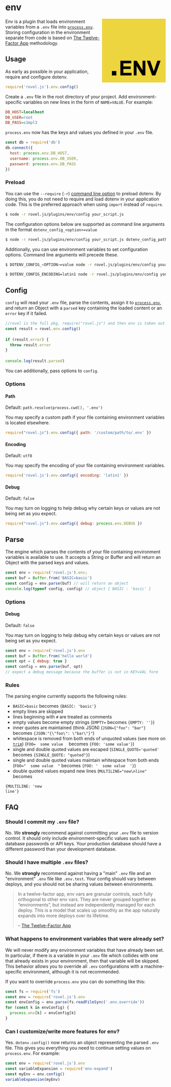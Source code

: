 # env

<img src="https://raw.githubusercontent.com/motdotla/dotenv/master/dotenv.png" alt="env" align="right" />

Env is a plugin that loads environment variables from a `.env` file into [`process.env`](https://nodejs.org/docs/latest/api/process.html#process_process_env). Storing configuration in the environment separate from code is based on [The Twelve-Factor App](http://12factor.net/config) methodology.

## Usage

As early as possible in your application, require and configure dotenv.

```javascript
require('rovel.js').env.config()
```

Create a `.env` file in the root directory of your project. Add
environment-specific variables on new lines in the form of `NAME=VALUE`.
For example:

```ini
DB_HOST=localhost
DB_USER=root
DB_PASS=s1mpl3
```

`process.env` now has the keys and values you defined in your `.env` file.

```javascript
const db = require('db')
db.connect({
  host: process.env.DB_HOST,
  username: process.env.DB_USER,
  password: process.env.DB_PASS
})
```

### Preload

You can use the `--require` (`-r`) [command line option](https://nodejs.org/api/cli.html#cli_r_require_module) to preload dotenv. By doing this, you do not need to require and load dotenv in your application code. This is the preferred approach when using `import` instead of `require`.

```bash
$ node -r rovel.js/plugins/env/config your_script.js
```

The configuration options below are supported as command line arguments in the format `dotenv_config_<option>=value`

```bash
$ node -r rovel.js/plugins/env/config your_script.js dotenv_config_path=/custom/path/to/.env
```

Additionally, you can use environment variables to set configuration options. Command line arguments will precede these.

```bash
$ DOTENV_CONFIG_<OPTION>=value node -r rovel.js/plugins/env/config your_script.js
```

```bash
$ DOTENV_CONFIG_ENCODING=latin1 node -r rovel.js/plugins/env/config your_script.js dotenv_config_path=/custom/path/to/.env
```

## Config

`config` will read your `.env` file, parse the contents, assign it to
[`process.env`](https://nodejs.org/docs/latest/api/process.html#process_process_env),
and return an Object with a `parsed` key containing the loaded content or an `error` key if it failed.

```js
//rovel is the full pkg, require("rovel.js") and then env is taken out of it.
const result = rovel.env.config()

if (result.error) {
  throw result.error
}

console.log(result.parsed)
```

You can additionally, pass options to `config`.

### Options

#### Path

Default: `path.resolve(process.cwd(), '.env')`

You may specify a custom path if your file containing environment variables is located elsewhere.

```js
require("rovel.js").env.config({ path: '/custom/path/to/.env' })
```

#### Encoding

Default: `utf8`

You may specify the encoding of your file containing environment variables.

```js
require('rovel.js').env.config({ encoding: 'latin1' })
```

#### Debug

Default: `false`

You may turn on logging to help debug why certain keys or values are not being set as you expect.

```js
require("rovel.js").env.config({ debug: process.env.DEBUG })
```

## Parse

The engine which parses the contents of your file containing environment
variables is available to use. It accepts a String or Buffer and will return
an Object with the parsed keys and values.

```js
const env = require('rovel.js').env;
const buf = Buffer.from('BASIC=basic')
const config = env.parse(buf) // will return an object
console.log(typeof config, config) // object { BASIC : 'basic' }
```

### Options

#### Debug

Default: `false`

You may turn on logging to help debug why certain keys or values are not being set as you expect.

```js
const env = require('rovel.js').env
const buf = Buffer.from('hello world')
const opt = { debug: true }
const config = env.parse(buf, opt)
// expect a debug message because the buffer is not in KEY=VAL form
```

### Rules

The parsing engine currently supports the following rules:

- `BASIC=basic` becomes `{BASIC: 'basic'}`
- empty lines are skipped
- lines beginning with `#` are treated as comments
- empty values become empty strings (`EMPTY=` becomes `{EMPTY: ''}`)
- inner quotes are maintained (think JSON) (`JSON={"foo": "bar"}` becomes `{JSON:"{\"foo\": \"bar\"}"`)
- whitespace is removed from both ends of unquoted values (see more on [`trim`](https://developer.mozilla.org/en-US/docs/Web/JavaScript/Reference/Global_Objects/String/Trim)) (`FOO=  some value  ` becomes `{FOO: 'some value'}`)
- single and double quoted values are escaped (`SINGLE_QUOTE='quoted'` becomes `{SINGLE_QUOTE: "quoted"}`)
- single and double quoted values maintain whitespace from both ends (`FOO="  some value  "` becomes `{FOO: '  some value  '}`)
- double quoted values expand new lines (`MULTILINE="new\nline"` becomes

```
{MULTILINE: 'new
line'}
```

## FAQ

### Should I commit my `.env` file?

No. We **strongly** recommend against committing your `.env` file to version
control. It should only include environment-specific values such as database
passwords or API keys. Your production database should have a different
password than your development database.

### Should I have multiple `.env` files?

No. We **strongly** recommend against having a "main" `.env` file and an "environment" `.env` file like `.env.test`. Your config should vary between deploys, and you should not be sharing values between environments.

> In a twelve-factor app, env vars are granular controls, each fully orthogonal to other env vars. They are never grouped together as “environments”, but instead are independently managed for each deploy. This is a model that scales up smoothly as the app naturally expands into more deploys over its lifetime.
>
> – [The Twelve-Factor App](http://12factor.net/config)

### What happens to environment variables that were already set?

We will never modify any environment variables that have already been set. In particular, if there is a variable in your `.env` file which collides with one that already exists in your environment, then that variable will be skipped. This behavior allows you to override all `.env` configurations with a machine-specific environment, although it is not recommended.

If you want to override `process.env` you can do something like this:

```javascript
const fs = require('fs')
const env = require('rovel.js').env
const envConfig = env.parse(fs.readFileSync('.env.override'))
for (const k in envConfig) {
  process.env[k] = envConfig[k]
}
```

### Can I customize/write more features for env?

Yes. `dotenv.config()` now returns an object representing
the parsed `.env` file. This gives you everything you need to continue
setting values on `process.env`. For example:

```js
const env = require('rovel.js').env
const variableExpansion = require('env-expand')
const myEnv = env.config()
variableExpansion(myEnv)
```